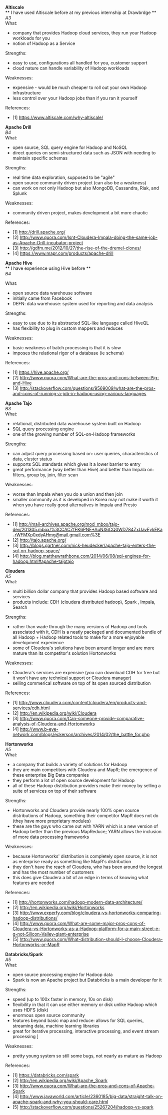 
**Altiscale**  
** I have used Altiscale before at my previous internship at Drawbrdge **  
*A3*  
What:
- company that provides Hadoop cloud services, they run your Hadoop workloads for you 
- notion of Hadoop as a Service 

Strengths:  
- easy to use, configurations all handled for you, customer support 
- cloud nature can handle variability of Hadoop workloads 
 
Weaknesses:  
- expensive - would be much cheaper to roll out your own Hadoop infrastructure 
- less control over your Hadoop jobs than if you ran it yourself 

References:  
- [1] https://www.altiscale.com/why-altiscale/




**Apache Drill**   
*B4*  
What:
- open source, SQL query engine for Hadoop and NoSQL
- direct queries on semi-structured data such as JSON with needing to maintain specific schemas 

Strengths:  
- real time data exploration, supposed to be "agile" 
- open source community driven project (can also be a weakness)
- can work on not only Hadoop but also MongoDB, Cassandra, Riak, and Splunk 

Weaknesses:  
- community driven project, makes development a bit more chaotic

References:  
- [1] http://drill.apache.org/
- [2] http://www.quora.com/Isnt-Cloudera-Impala-doing-the-same-job-as-Apache-Drill-incubator-project
- [3] http://gdfm.me/2012/10/27/the-rise-of-the-dremel-clones/
- [4] https://www.mapr.com/products/apache-drill


**Apache Hive**   
** I have experience using Hive before **  
*B4*  

What:
- open source data warehouse software 
- initially came from Facebook 
- DEFN: data warehouse: system used for reporting and data analysis   

Strengths:  
- easy to use due to its abstracted SQL-like language called HiveQL
- has flexibility to plug in custom mappers and reduces 

Weaknesses:  
- basic weakness of batch processing is that it is slow
- imposes the relational rigor of a database (ie schema)

References:  
- [1] https://hive.apache.org/
- [2] http://www.quora.com/What-are-the-pros-and-cons-between-Pig-and-Hive
- [3] http://stackoverflow.com/questions/9569009/what-are-the-pros-and-cons-of-running-a-job-in-hadoop-using-various-languages





**Apache Tajo**   
*B3*  
What:
- relational, distributed data warehouse system built on Hadoop 
- SQL query processing engine 
- one of the growing number of SQL-on-Hadoop frameworks 

Strengths:  
- can adjust query processing based on: user queries, characteristics of data, cluster status
- supports SQL standards which gives it a lower barrier to entry 
- great performance (way better than Hive) and better than Impala on: filters, group by, join, filter scan 

Weaknesses:  
- worse than Impala when you do a union and then join
- smaller community as it is developed in Korea may not make it worth it when you have really good alternatives in Impala and Presto 

References:  
- [1] http://mail-archives.apache.org/mod_mbox/tajo-dev/201305.mbox/%3CCACZfFK6PNE+AuNX6CQ0WD784ZxUavEykEKa-rWFMXp0xdyAHmg@mail.gmail.com%3E
- [2] http://tajo.apache.org/
- [3] http://blogs.gartner.com/nick-heudecker/apache-tajo-enters-the-sql-on-hadoop-space/
- [4] http://blog.matthewrathbone.com/2014/06/08/sql-engines-for-hadoop.html#apache-tajotajo



**Cloudera**  
*A5*  
What:
- multi billion dollar company that provides Hadoop based software and services
- products include: CDH (cloudera distributed hadoop), Spark , Impala, Search

Strengths:
- rather than wade through the many versions of Hadoop and tools associated with it, CDH is a neatly packaged and documented bundle of all Hadoop + Hadoop related tools to make for a more enjoyable development experience 
- some of Cloudera's solutions have been around longer and are more mature than its competitor's solution Hortonworks 

Weaknesses:
- Cloudera's services are expensive (you can download CDH for free but it won't have any technical support or Cloudera manager)
- selling commerical software on top of its open sourced distribution 

References:
- [1] http://www.cloudera.com/content/cloudera/en/products-and-services/cdh.html
- [2] http://en.wikipedia.org/wiki/Cloudera
- [3] http://www.quora.com/Can-someone-provide-comparative-analysis-of-Cloudera-and-Hortonworks
- [4] http://www.b-eye-network.com/blogs/eckerson/archives/2014/02/the_battle_for.php



**Hortonworks**  
*A5*  
What:
- a company that builds a variety of solutions for Hadoop 
- they are main competitors with Cloudera and MapR; the emergence of these enterprise Big Data companies 
- they perform a lot of open source development for Hadoop 
- all of these Hadoop distribution providers make their money by selling a suite of services on top of their software 

Strengths:
- Hortonworks and Cloudera provide nearly 100% open source distributions of Hadoop, something their competitor MapR does not do (they have more proprietary modules)
- these are the guys who came out with YARN which is a new version of Hadoop better than the previous MapReduce; YARN allows the inclusion of more data processing frameworks 

Weaknesses:
- because Hortonworks' distribution is completely open source, it is not as enterprise ready as something like MapR's distribution 
- they don't have the reach of Cloudera, who has been around the longest and has the most number of customers
- this does give Cloudera a bit of an edge in terms of knowing what features are needed 

References:
- [1] http://hortonworks.com/hadoop-modern-data-architecture/
- [2] http://en.wikipedia.org/wiki/Hortonworks
- [3] http://www.experfy.com/blog/cloudera-vs-hortonworks-comparing-hadoop-distributions/
- [4] http://www.quora.com/What-are-some-major-pros-cons-of-Cloudera-vs-Hortonworks-as-a-Hadoop-platform-for-a-main-street-e-g-not-Silicon-Valley-giant-enterprise
- [5] http://www.quora.com/What-distribution-should-I-choose-Cloudera-Hortonworks-or-MapR



**Databricks/Spark**  
*A5*  
What:
- open source processing engine for Hadoop data 
- Spark is now an Apache project but Databricks is a main developer for it

Strengths:
- speed (up to 100x faster in memory, 10x on disk)
- flexibility in that it can use either memory or disk unlike Hadoop which uses HDFS (disk)
- enormous open source community 
- features beyond basic map and reduce: allows for SQL queries, streaming data, machine learning libraries 
- great for iterative processing, interactive processing, and event stream processing ]

Weaknesses:
- pretty young system so still some bugs, not nearly as mature as Hadoop 

References:
- [1] https://databricks.com/spark
- [2] http://en.wikipedia.org/wiki/Apache_Spark
- [3] http://www.quora.com/What-are-the-pros-and-cons-of-Apache-Spark
- [4] http://www.javaworld.com/article/2360185/big-data/straight-talk-on-apache-spark-and-why-you-should-care.html
- [5] http://stackoverflow.com/questions/25267204/hadoop-vs-spark



